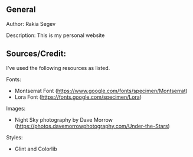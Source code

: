 ## General
Author: Rakia Segev

Description: This is my personal website

## Sources/Credit: 

I've used the following resources as listed.

Fonts:
 - Montserrat Font (https://www.google.com/fonts/specimen/Montserrat)
 - Lora Font (https://fonts.google.com/specimen/Lora)

Images:
 - Night Sky photography by Dave Morrow (https://photos.davemorrowphotography.com/Under-the-Stars)

Styles:
- Glint and Colorlib 





